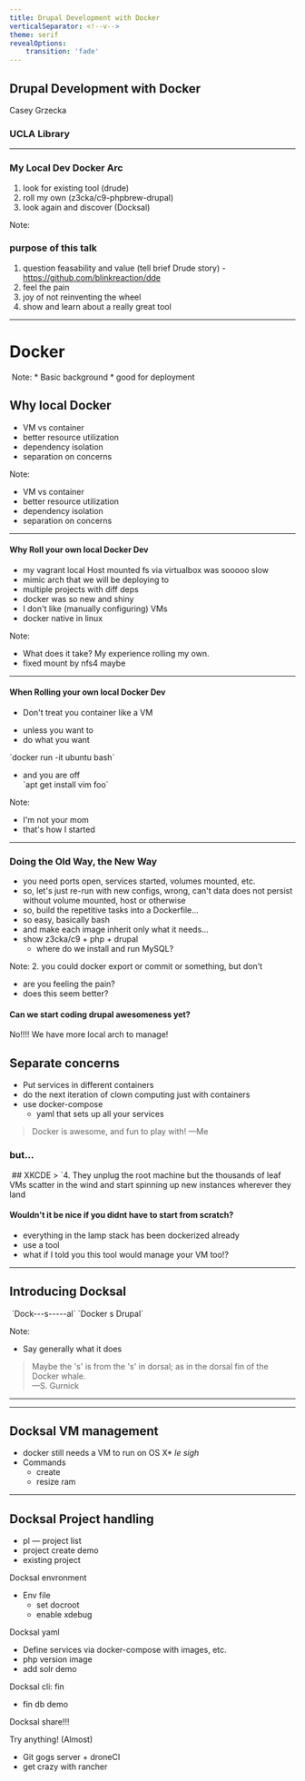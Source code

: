 ```yaml
---
title: Drupal Development with Docker
verticalSeparator: <!--v-->
theme: serif
revealOptions:
    transition: 'fade'
---
```


<!-- .slide: data-background="./images/drupalcampla-presentation-template-1024x768.png" -->
## Drupal Development with Docker

Casey Grzecka
### UCLA Library

---

<!-- .slide: data-background="./images/drupalcampla-presentation-template-1024x768.png" -->
### My Local Dev Docker Arc
1. look for existing tool <span class="fragment">(drude)</span>
2. roll my own <span class="fragment">(z3cka/c9-phpbrew-drupal)</span>
3. look again and discover <span class="fragment">(Docksal)</span>

Note:
### purpose of this talk
1. question feasability and value (tell brief Drude story) - https://github.com/blinkreaction/dde
2. feel the pain
3. joy of not reinventing the wheel
4. show and learn about a really great tool

---

<!-- .slide: data-background="./images/drupalcampla-presentation-template-1024x768.png" -->
# Docker
<img data-src="./images/docker.png">
Note:
* Basic background
* good for deployment

<!--v-->

<!-- .slide: data-background="./images/drupalcampla-presentation-template-1024x768.png" -->
## Why local Docker
<ul>
  <li class="fragment">VM vs container</li>
  <li class="fragment">better resource utilization</li>
  <li class="fragment">dependency isolation</li>
  <li class="fragment">separation on concerns</li>
</ul>

Note: 
* VM vs container
* better resource utilization
* dependency isolation
* separation on concerns

---

<!-- .slide: data-background="./images/drupalcampla-presentation-template-1024x768.png" -->
#### Why Roll your own local Docker Dev
<ul>
    <li class="fragment">my vagrant local Host mounted fs via virtualbox was sooooo slow</li>
    <li class="fragment">mimic arch that we will be deploying to</li>
    <li class="fragment">multiple projects with diff deps</li>
    <li class="fragment">docker was so new and shiny</li>
    <li class="fragment">I don't like (manually configuring) VMs</li>
    <li class="fragment">docker native in linux</li>
</ul>

Note:
* What does it take? My experience rolling my own.  
* fixed mount by nfs4 maybe

---

<!-- .slide: data-background="./images/drupalcampla-presentation-template-1024x768.png" -->
#### When Rolling your own local Docker Dev
* Don't treat you container like a VM
<ul>
    <li class="fragment">unless you want to</li>
    <li class="fragment">do what you want</li>
</ul>
<div class="fragment">
    `docker run -it ubuntu bash`
</div>
<ul>
    <li class="fragment">and you are off</li>
    <div class="fragment">`apt get install vim foo`</div>
</ul>

Note:
* I'm not your mom
* that's how I started

---

<!-- .slide: data-background="./images/drupalcampla-presentation-template-1024x768.png" -->
### Doing the Old Way, the New Way
* you need ports open, services started, volumes mounted, etc.
* so, let's just re-run with new configs, wrong, can't data does not persist without volume mounted, host or otherwise
* so, build the repetitive tasks into a Dockerfile...
* so easy, basically bash
* and make each image inherit only what it needs...
* show z3cka/c9 + php + drupal 
    * where do we install and run MySQL?

Note:
2. you could docker export or commit or something, but don't
 
* are you feeling the pain?
* does this seem better?

<!--v-->

<!-- .slide: data-background="./images/drupalcampla-presentation-template-1024x768.png" -->
#### Can we start coding drupal awesomeness yet? 
<div class="fragment">No!!!! We have more local arch to manage!</div>

<!--v-->

<!-- .slide: data-background="./images/drupalcampla-presentation-template-1024x768.png" -->
## Separate concerns
* Put services in different containers
* do the next iteration of clown computing just with containers
* use docker-compose
    * yaml that sets up all your services

<!--v-->

<!-- .slide: data-background="./images/drupalcampla-presentation-template-1024x768.png" -->

>Docker is awesome, and fun to play with!  —Me

<!--v-->

<!-- .slide: data-background="./images/drupalcampla-presentation-template-1024x768.png" -->
### but...
<img data-src="./images/xkcde.png">
## XKCDE
> `4. They unplug the root machine but the thousands of leaf VMs scatter in the wind and start spinning up new instances wherever they land


<!--v-->

<!-- .slide: data-background="./images/drupalcampla-presentation-template-1024x768.png" -->
#### Wouldn't it be nice if you didnt have to start from scratch?
* everything in the lamp stack has been dockerized already
* use a tool
* what if I told you this tool would manage your VM too!?

---

<!-- .slide: data-background="./images/drupalcampla-presentation-template-1024x768.png" -->
## Introducing Docksal
<img data-src="./images/docksald.png">  
`Dock---s-----al`  
`Docker s Drupal`

Note:
* Say generally what it does

<!--v-->


<!-- .slide: data-background="./images/drupalcampla-presentation-template-1024x768.png" -->
>Maybe the 's' is from the 's' in dorsal; as in the dorsal fin of the Docker whale.  
—S. Gurnick

---



---

<!-- .slide: data-background="./images/drupalcampla-presentation-template-1024x768.png" -->
## Docksal VM management
* docker still needs a VM to run on OS X* _le sigh_
* Commands
    * create
    * resize ram

----

<!-- .slide: data-background="./images/drupalcampla-presentation-template-1024x768.png" -->
## Docksal Project handling
* pl — project list
* project create demo
* existing project

Docksal envronment
* Env file
    * set docroot
    * enable xdebug

Docksal yaml
* Define services via docker-compose with images, etc.
* php version image
* add solr demo

Docksal cli: fin
* fin db demo

Docksal share!!!

Try anything! (Almost)
* Git gogs server + droneCI
* get crazy with rancher